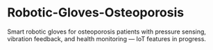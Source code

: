 # Robotic-Gloves-Osteoporosis
Smart robotic gloves for osteoporosis patients with pressure sensing, vibration feedback, and health monitoring — IoT features in progress.
